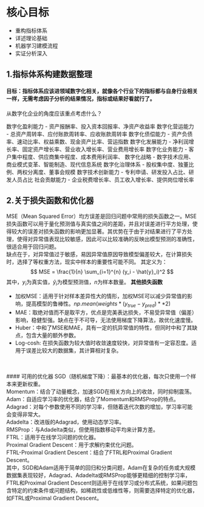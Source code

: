 #  核心目标

- 重构指标体系
- 详述理论基础
- 机器学习建模流程
- 实证分析深入

## 1.指标体系构建数据整理


#### 目标：指标体系应该进领域数字化相关，就像各个行业下的指标都与自身行业相关一样，无需考虑因子分析的结果情况，指标或结果好看就行了。

从数字化企业的角度应该重点考虑什么？

数字化盈利能力 - 资产报酬率、投入资本回报率、净资产收益率
数字化营运能力 - 总资产周转率、应付账款周转率、应收账款周转率
数字化债偿能力 - 资产负债率、速动比率、权益乘数、现金资产比率、营运指数
数字化发展能力 - 净利润增长率、固定资产增长率、营业收入增长率、营业费用增长率
数字化业务能力 - 客户集中程度、供应商集中程度、成本费用利润率、
数字化战略 - 数字技术应用、商业模式变革、智能制造、现代信息系统
数字化治理体系 - 股权集中度、独董比例、两权分离度、董事会规模
数字技术创新能力 - 专利申请、研发投入占比、研发人员占比
社会贡献能力 - 企业税费增长率、员工收入增长率、提供岗位增长率

## 2.关于损失函数和优化器

MSE（Mean Squared Error）均方误差是回归问题中常用的损失函数之一。MSE损失函数可以用于量化预测值与真实值之间的差距，并且对误差进行平方处理，使得较大的误差对损失函数的影响更加显著。其优势在于由于对结果进行了平方处理，使得对异常值表现比较敏感，因此可以比较准确的反映出模型预测的准确性，很适合用于回归问题。</br>缺点在于，对异常值过于敏感，易因异常值原因导致模型偏差较大，在计算损失时，选择了等权重方法，现实中样本的重要性可能不同。
其定义为：
$$ MSE = \frac{1}{n} \sum_{i=1}^{n} (y_i - \hat{y}_i)^2 $$
其中，$y_i$为真实值，$\hat{y}_i$为模型预测值，$n$为样本数量。
**其他损失函数**
- 加权MSE：适用于针对样本差异性大的情形，加权MSE可以减少异常值的影响，提高模型的鲁棒性。$np.mean(weights*(y_{true}-y_{pred})**2)$
- MAE：取绝对值而不是取平方，优点是完美表达损失，不易受异常值（偏差）影响，稳健型强。缺点在于不可导，无法使用梯度下降算法，故优化速度慢。
- Huber：中和了MSE和MAE，具有一定的抗异常值的特性，但同时中和了其缺点，包含大量的额外参数。
- Log-cosh: 在损失函数为较大值时收敛速度较快，对异常值有一定容忍度。适用于误差比较大的数据集，其计算相对复杂。
</br>
</br>
#### 可用的优化器
SGD（随机梯度下降）：最基本的优化器，每次只使用一个样本来更新权重。</br>
Momentum：结合了动量概念，加速SGD在相关方向上的收敛，同时抑制震荡。</br>
Adam：自适应学习率的优化器，结合了Momentum和RMSProp的特点。</br>
Adagrad：对每个参数使用不同的学习率，但随着迭代次数的增加，学习率可能会变得非常大。</br>
Adadelta：改进版的Adagrad，使用动态学习率。</br>
RMSProp：与Adadelta类似，但使用指数移动平均来计算方差。</br>
FTRL：适用于在线学习问题的优化器。</br>
Proximal Gradient Descent：用于求解约束优化问题。</br>
FTRL-Proximal Gradient Descent：结合了FTRL和Proximal Gradient Descent。</br>
其中，SGD和Adam适用于简单的回归和分类问题，Adam在复杂的任务或大规模数据集表现较好，Adagrad、Adadelta或RMSProp能够更精细的控制学习率，FTRL和Proximal Gradient Descent则适用于在线学习或分布式系统，如果问题包含特定的约束条件或问题结构，如稀疏性或低维性等，则需要选择特定的优化器，如FTRL或Proximal Gradient Descent。



